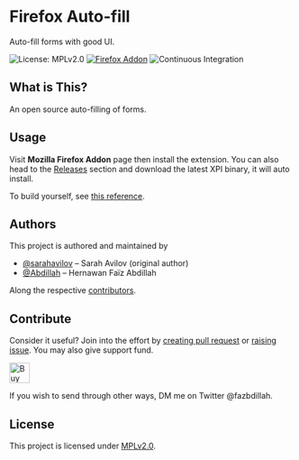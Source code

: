 # Firefox Auto-fill
Auto-fill forms with good UI.

![License: MPLv2.0](https://img.shields.io/badge/License-MPLv2.0-blue)
[![Firefox Addon](https://img.shields.io/amo/v/firefox-autofill)](https://addons.mozilla.org/en-US/firefox/addon/.../)
![Continuous Integration](https://github.com/Abdillah/firefox-autofill/workflows/Continuous%20Integration/badge.svg)

## What is This?
An open source auto-filling of forms.

## Usage
Visit **Mozilla Firefox Addon** page then install the extension.
You can also head to the [Releases](https://github.com/Abdillah/firefox-autofill/releases) section and download the latest XPI binary, it will auto install.

To build yourself, see [this reference](https://extensionworkshop.com/documentation/develop/getting-started-with-web-ext/).

## Authors
This project is authored and maintained by

- [@sarahavilov](https://github.com/sarahavilov) – Sarah Avilov (original author)
- [@Abdillah](https://github.com/Abdillah) – Hernawan Faïz Abdillah

Along the respective [contributors](https://github.com/Abdillah/firefox-autofill/graph/contributors).

## Contribute
Consider it useful? Join into the effort by [creating pull request](https://github.com/Abdillah/firefox-autofill/compare) or [raising issue](https://github.com/Abdillah/firefox-autofill/issues/new). You may also give support fund.

<a href="https://ko-fi.com/O4O41RQ9G" target="\_blank"><img height="36" style="border:0px;height:36px;" src="https://cdn.ko-fi.com/cdn/kofi2.png?v=2" border="0" alt="Buy Me a Coffee at ko-fi.com" /></a>

If you wish to send through other ways, DM me on Twitter @fazbdillah.

## License
This project is licensed under [MPLv2.0](./LICENSE).
